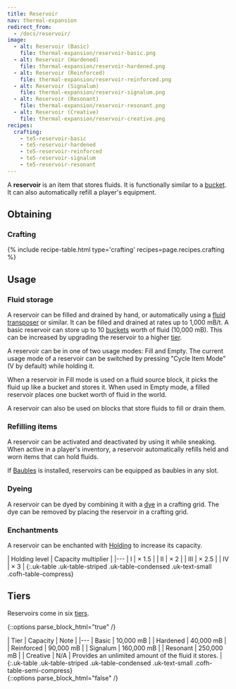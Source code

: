```yaml
---
title: Reservoir
nav: thermal-expansion
redirect_from:
  - /docs/reservoir/
image:
  - alt: Reservoir (Basic)
    file: thermal-expansion/reservoir-basic.png
  - alt: Reservoir (Hardened)
    file: thermal-expansion/reservoir-hardened.png
  - alt: Reservoir (Reinforced)
    file: thermal-expansion/reservoir-reinforced.png
  - alt: Reservoir (Signalum)
    file: thermal-expansion/reservoir-signalum.png
  - alt: Reservoir (Resonant)
    file: thermal-expansion/reservoir-resonant.png
  - alt: Reservoir (Creative)
    file: thermal-expansion/reservoir-creative.png
recipes:
  crafting:
    - te5-reservoir-basic
    - te5-reservoir-hardened
    - te5-reservoir-reinforced
    - te5-reservoir-signalum
    - te5-reservoir-resonant
---
```


A **reservoir** is an item that stores fluids. It is functionally similar to a
[bucket](https://minecraft.gamepedia.com/Bucket). It can also automatically
refill a player's equipment.


Obtaining
---------

### Crafting
{% include recipe-table.html type='crafting' recipes=page.recipes.crafting %}


Usage
-----

### Fluid storage
A reservoir can be filled and drained by hand, or automatically using a [fluid
transposer](/docs/thermal-expansion/fluid-transposer/) or similar. It can be filled and drained at
rates up to 1,000 mB/t. A basic reservoir can store up to 10
[buckets](https://minecraft.gamepedia.com/Bucket) worth of fluid (10,000 mB).
This can be increased by upgrading the reservoir to a higher [tier](#tiers).

A reservoir can be in one of two usage modes: Fill and Empty. The current usage
mode of a reservoir can be switched by pressing "Cycle Item Mode" (V by default)
while holding it.

When a reservoir in Fill mode is used on a fluid source block, it picks the
fluid up like a bucket and stores it. When used in Empty mode, a filled
reservoir places one bucket worth of fluid in the world.

A reservoir can also be used on blocks that store fluids to fill or drain them.

### Refilling items
A reservoir can be activated and deactivated by using it while sneaking. When
active in a player's inventory, a reservoir automatically refills held and worn
items that can hold fluids.

If [Baubles](https://www.curseforge.com/minecraft/mc-mods/baubles) is installed,
reservoirs can be equipped as baubles in any slot.

### Dyeing
A reservoir can be dyed by combining it with a
[dye](https://minecraft.gamepedia.com/Dye) in a crafting grid. The dye can be
removed by placing the reservoir in a crafting grid.

### Enchantments
A reservoir can be enchanted with [Holding](/docs/cofh-core/holding/) to increase its
capacity.

| Holding level | Capacity multiplier |
|---
| I | × 1.5 |
| II | × 2 |
| III | × 2.5 |
| IV | × 3 |
{:.uk-table .uk-table-striped .uk-table-condensed .uk-text-small .cofh-table-compress}


Tiers
-----

Reservoirs come in six [tiers](/docs/thermal-foundation/tiers/).

{::options parse_block_html="true" /}
<div class="uk-overflow-container">
| Tier | Capacity | Note |
|---
| Basic | 10,000 mB |
| Hardened | 40,000 mB |
| Reinforced | 90,000 mB |
| Signalum | 160,000 mB |
| Resonant | 250,000 mB |
| Creative | N/A | Provides an unlimited amount of the fluid it stores. |
{:.uk-table .uk-table-striped .uk-table-condensed .uk-text-small .cofh-table-semi-compress}
</div>
{::options parse_block_html="false" /}
